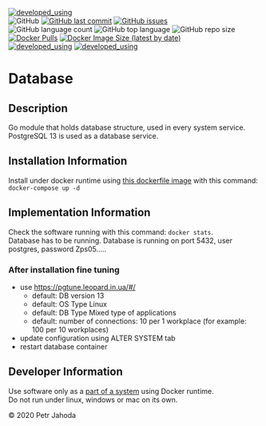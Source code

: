[![developed_using](https://img.shields.io/badge/developed%20using-Jetbrains%20Goland-lightgrey)](https://www.jetbrains.com/go/)
<br/>
![GitHub](https://img.shields.io/github/license/petrjahoda/database)
[![GitHub last commit](https://img.shields.io/github/last-commit/petrjahoda/database)](https://github.com/petrjahoda/database/commits/master)
[![GitHub issues](https://img.shields.io/github/issues/petrjahoda/database)](https://github.com/petrjahoda/database/issues)
<br/>
![GitHub language count](https://img.shields.io/github/languages/count/petrjahoda/database)
![GitHub top language](https://img.shields.io/github/languages/top/petrjahoda/database)
![GitHub repo size](https://img.shields.io/github/repo-size/petrjahoda/database)
<br/>
[![Docker Pulls](https://img.shields.io/docker/pulls/petrjahoda/database)](https://hub.docker.com/r/petrjahoda/database)
[![Docker Image Size (latest by date)](https://img.shields.io/docker/image-size/petrjahoda/database?sort=date)](https://hub.docker.com/r/petrjahoda/database/tags)
<br/>
[![developed_using](https://img.shields.io/badge/database-PostgreSQL-red)](https://www.postgresql.org) [![developed_using](https://img.shields.io/badge/runtime-Docker-red)](https://www.docker.com)

# Database

## Description
Go module that holds database structure, used in every system service.
PostgreSQL 13 is used as a database service.

## Installation Information
Install under docker runtime using [this dockerfile image](https://github.com/petrjahoda/system/tree/master/latest) with this command: ```docker-compose up -d```

## Implementation Information
Check the software running with this command: ```docker stats```. <br/>
Database has to be running.
Database is running on port 5432, user postgres, password Zps05.....

### After installation fine tuning
- use https://pgtune.leopard.in.ua/#/
    - default: DB version 13
    - default: OS Type Linux
    - default: DB Type Mixed type of applications
    - default: number of connections: 10 per 1 workplace (for example: 100 per 10 workplaces)
- update configuration using ALTER SYSTEM tab
- restart database container        
        
## Developer Information
Use software only as a [part of a system](https://github.com/petrjahoda/system) using Docker runtime.<br/>
Do not run under linux, windows or mac on its own.


© 2020 Petr Jahoda
